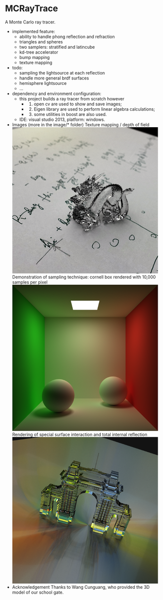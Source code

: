 # MCRayTrace

A Monte Carlo ray tracer.
  - implemented feature:
    - ability to handle phong reflection and refraction
    - triangles and spheres
    - two samplers: stratified and latincube
    - kd-tree accelerator
    - bump mapping
    - texture mapping
  - todo:
    - sampling the lightsource at each reflection
    - handle more general brdf surfaces
    - hemisphere lightsource
    - ...
  - dependency and environment configuration:
    - this project builds a ray tracer from scratch however 
      - 1) open cv are used to show and save images; 
      - 2) Eigen library are used to perform linear algebra calculations; 
      - 3) some utilities in boost are also used.
    - IDE: visual studio 2013, platform: windows.
  - Images (more in the image/* folder)
    Texture mapping / depth of field
    ![alt tag](https://github.com/Crispher/MCRayTrace/blob/master/images/Image8.png)
    Demonstration of sampling technique: cornell box rendered with 10,000 samples per pixel
    ![alt tag](https://github.com/Crispher/MCRayTrace/blob/master/images/Image62.png)
    Rendering of special surface interaction and total internal reflection
    ![alt tag](https://github.com/Crispher/MCRayTrace/blob/master/images/Image66.png)
 - Acknowledgement
    Thanks to Wang Cunguang, who provided the 3D model of our school gate.
